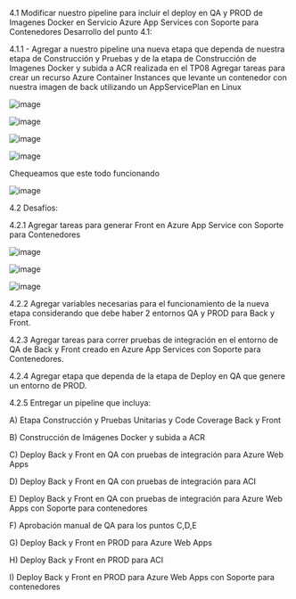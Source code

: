 4.1 Modificar nuestro pipeline para incluir el deploy en QA y PROD de Imagenes Docker en Servicio Azure App Services con Soporte para Contenedores
Desarrollo del punto 4.1:

4.1.1 - Agregar a nuestro pipeline una nueva etapa que dependa de nuestra etapa de Construcción y Pruebas y de la etapa de Construcción de Imagenes Docker y subida a ACR realizada en el TP08
Agregar tareas para crear un recurso Azure Container Instances que levante un contenedor con nuestra imagen de back utilizando un AppServicePlan en Linux

![image](https://github.com/user-attachments/assets/7e8bfc1a-5965-4a8e-aedb-ccf172110c3e)

![image](https://github.com/user-attachments/assets/9061268d-17b5-4338-8cd2-20cf76393780)

![image](https://github.com/user-attachments/assets/196e04ec-8ab0-4c73-bae5-ca9d640e17d2)

![image](https://github.com/user-attachments/assets/ec2a0490-e1f8-4cf3-b5d1-f504b1ba22ff)

Chequeamos que este todo funcionando

![image](https://github.com/user-attachments/assets/58b116c0-97d3-4db5-8bf3-7a7e16794176)

            
4.2 Desafíos:

4.2.1 Agregar tareas para generar Front en Azure App Service con Soporte para Contenedores

![image](https://github.com/user-attachments/assets/8b7e3ebe-25a8-4aae-818a-4591eeb6b247)

![image](https://github.com/user-attachments/assets/9009ddf0-83db-44e0-8383-1085bbe43c12)

![image](https://github.com/user-attachments/assets/cee56082-a6d3-4ebe-9ba0-78aff335e4dd)


4.2.2 Agregar variables necesarias para el funcionamiento de la nueva etapa considerando que debe haber 2 entornos QA y PROD para Back y Front.



4.2.3 Agregar tareas para correr pruebas de integración en el entorno de QA de Back y Front creado en Azure App Services con Soporte para Contenedores.



4.2.4 Agregar etapa que dependa de la etapa de Deploy en QA que genere un entorno de PROD.



4.2.5 Entregar un pipeline que incluya:

A) Etapa Construcción y Pruebas Unitarias y Code Coverage Back y Front

B) Construcción de Imágenes Docker y subida a ACR

C) Deploy Back y Front en QA con pruebas de integración para Azure Web Apps

D) Deploy Back y Front en QA con pruebas de integración para ACI

E) Deploy Back y Front en QA con pruebas de integración para Azure Web Apps con Soporte para contenedores

F) Aprobación manual de QA para los puntos C,D,E

G) Deploy Back y Front en PROD para Azure Web Apps

H) Deploy Back y Front en PROD para ACI

I) Deploy Back y Front en PROD para Azure Web Apps con Soporte para contenedores
